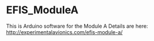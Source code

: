 # EFIS_ModuleA

This is Arduino software for the Module A
Details are here: http://experimentalavionics.com/efis-module-a/

